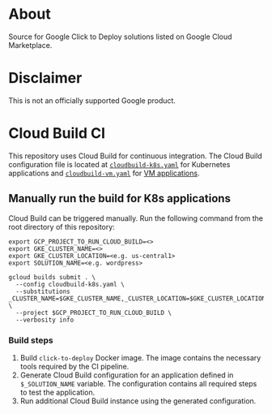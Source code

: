 # About

Source for Google Click to Deploy solutions listed on Google Cloud Marketplace.

# Disclaimer

This is not an officially supported Google product.

# Cloud Build CI

This repository uses Cloud Build for continuous integration. The Cloud Build
configuration file is located at [`cloudbuild-k8s.yaml`](cloudbuild-k8s.yaml)
for Kubernetes applications and [`cloudbuild-vm.yaml`](cloudbuild-vm.yaml) for
[VM applications](README.md#cloud-build-ci).

## Manually run the build for K8s applications

Cloud Build can be triggered manually. Run the following command from the root
directory of this repository:

```shell
export GCP_PROJECT_TO_RUN_CLOUD_BUILD=<>
export GKE_CLUSTER_NAME=<>
export GKE_CLUSTER_LOCATION=<e.g. us-central1>
export SOLUTION_NAME=<e.g. wordpress>

gcloud builds submit . \
  --config cloudbuild-k8s.yaml \
  --substitutions _CLUSTER_NAME=$GKE_CLUSTER_NAME,_CLUSTER_LOCATION=$GKE_CLUSTER_LOCATION,_SOLUTION_NAME=$SOLUTION_NAME \
  --project $GCP_PROJECT_TO_RUN_CLOUD_BUILD \
  --verbosity info
```

### Build steps

1.  Build `click-to-deploy` Docker image. The image contains the necessary tools
    required by the CI pipeline.
1.  Generate Cloud Build configuration for an application defined in
    `$_SOLUTION_NAME` variable. The configuration contains all required steps to
    test the application.
1.  Run additional Cloud Build instance using the generated configuration.
